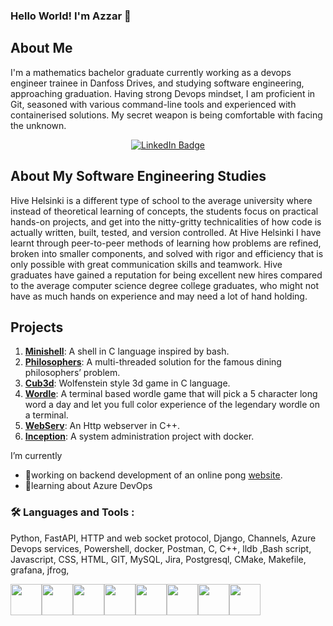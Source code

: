 ### Hello World! I'm Azzar 👋

## About Me
I'm a mathematics
bachelor graduate
currently working as a
devops engineer trainee in
Danfoss Drives, and
studying software
engineering, approaching
graduation. Having strong
Devops mindset, I am
proficient in Git, seasoned
with various command-line
tools and experienced with
containerised solutions. My
secret weapon is being
comfortable with facing
the unknown.

<div id="badges" align="center">
  <a href="https://www.linkedin.com/in/azzar-sarikhani-07a912117">
    <img src="https://img.shields.io/badge/LinkedIn-blue?style=for-the-badge&logo=linkedin&logoColor=white" alt="LinkedIn Badge"/>
  </a>
</div>

## About My Software Engineering Studies
Hive Helsinki is a different type of school to the average university where instead of theoretical learning of concepts, the students focus on practical hands-on projects, and get into the nitty-gritty technicalities of how code is actually written, built, tested, and version controlled. At Hive Helsinki I have learnt through peer-to-peer methods of learning how problems are refined, broken into smaller components, and solved with rigor and efficiency that is only possible with great communication skills and teamwork. Hive graduates have gained a reputation for being excellent new hires compared to the average computer science degree college graduates, who might not have as much hands on experience and may need a lot of hand holding.

## Projects

1. [**Minishell**](https://github.com/azarSarikhani/minishell): A shell in C language inspired by bash.
2. [**Philosophers**](https://github.com/azarSarikhani/Philosophers): A multi-threaded solution for the famous dining philosophers’ problem.
3. [**Cub3d**](https://github.com/azarSarikhani/cub3d): Wolfenstein style 3d game in C language.
4. [**Wordle**](https://github.com/azarSarikhani/42-wordle): A terminal based wordle game that will pick a 5 character long word a day and let you full color experience of the legendary wordle on a terminal.
5. [**WebServ**](https://github.com/jboucher154/WebServ): An Http webserver in C++.
6. [**Inception**](https://github.com/azarSarikhani/Inception): A system administration project with docker.


 I’m currently
- 🔭working on backend development of an online pong [website](https://github.com/dorianjagusch/ft_transcendence).
- 🌱learning about Azure DevOps 

### :hammer_and_wrench: Languages and Tools :
Python, FastAPI, HTTP and
web socket protocol,
Django, Channels, Azure
Devops services,
Powershell, docker,
Postman, C, C++, lldb ,Bash
script, Javascript, CSS,
HTML, GIT, MySQL, Jira,
Postgresql, CMake,
Makefile, grafana, jfrog, 

<img height=50 src="https://cdn.jsdelivr.net/gh/devicons/devicon/icons/c/c-original.svg"/><img height=50 src="https://cdn.jsdelivr.net/gh/devicons/devicon/icons/cplusplus/cplusplus-original.svg"/><img height=50 src="https://cdn.jsdelivr.net/gh/devicons/devicon/icons/bash/bash-original.svg"/><img height=50 src="https://cdn.jsdelivr.net/gh/devicons/devicon/icons/html5/html5-original.svg"/><img height=50 src="https://cdn.jsdelivr.net/gh/devicons/devicon/icons/css3/css3-original.svg"/><img height=50 src="https://cdn.jsdelivr.net/gh/devicons/devicon/icons/python/python-original.svg"/><img height=50 src="https://cdn.jsdelivr.net/gh/devicons/devicon/icons/javascript/javascript-original.svg"/><img height=50/
src="https://cdn.jsdelivr.net/gh/devicons/devicon/icons/docker/docker-original.svg"/><img height=50/>

<!---
![Your GitHub Stats](https://github-readme-stats.vercel.app/api?username=azarSarikhani&show_icons=true&count_private=true&hide=prs&theme=radical)
-->
